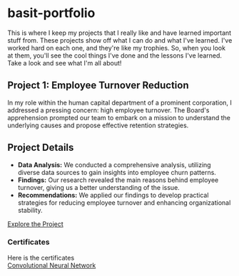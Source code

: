 # basit-portfolio
This is where I keep my projects that I really like and have learned important stuff from. These projects show off what I can do and what I've learned. I've worked hard on each one, and they're like my trophies. So, when you look at them, you'll see the cool things I've done and the lessons I've learned. Take a look and see what I'm all about!


## Project 1: Employee Turnover Reduction
In my role within the human capital department of a prominent corporation, I addressed a pressing concern: high employee turnover. The Board's apprehension prompted our team to embark on a mission to understand the underlying causes and propose effective retention strategies.

## Project Details
- **Data Analysis:** We conducted a comprehensive analysis, utilizing diverse data sources to gain insights into employee churn patterns.
- **Findings:** Our research revealed the main reasons behind employee turnover, giving us a better understanding of the issue.
- **Recommendations:** We applied our findings to develop practical strategies for reducing employee turnover and enhancing organizational stability.
 
[Explore the Project](https://app.datacamp.com/workspace/w/123973a4-159c-4f2c-9274-28e23f47d972)



### Certificates

Here is the certificates  
[Convolutional Neural Network]([https://www.example.com](https://github.com/Basit-Arif/basit-portfolio/blob/b84d4fbaf56b1a739fc3f33d634029d2018a100c/certificates/Convolutional%20network.pdf)https://github.com/Basit-Arif/basit-portfolio/blob/b84d4fbaf56b1a739fc3f33d634029d2018a100c/certificates/Convolutional%20network.pdf)


